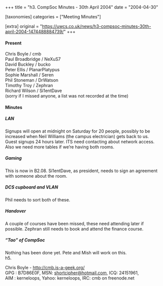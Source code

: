 +++
title = "h3. CompSoc Minutes - 30th April 2004"
date = "2004-04-30"

[taxonomies]
categories = ["Meeting Minutes"]

[extra]
original = "https://uwcs.co.uk/news/h3-compsoc-minutes-30th-april-2004-1474488884739/"
+++

#### Present

Chris Boyle / cmb  
Paul Broadbridge / NeXuS7  
David Buckley / bucko  
Peter Ellis / PlanarPlatypus  
Sophie Marshall / Seren  
Phil Stoneman / DrWatson  
Timothy Troy / Zephran  
Richard Wilson / Si1entDave  
(sorry if I missed anyone, a list was not recorded at the time)

#### Minutes

##### LAN

Signups will open at midnight on Saturday for 20 people, possibly to be increased when Neil Williams (the campus electrician) gets back to us. Guest signups 24 hours later. ITS need contacting about network access. Also we need more tables if we’re having both rooms.

##### Gaming

This is now in B2.08. Si1entDave, as president, needs to sign an agreement with someone about the room.

##### DCS cupboard and VLAN

Phil needs to sort both of these.

##### Handover

A couple of courses have been missed, these need attending later if possible. Zephran still needs to book and attend the finance course.

##### “Tao” of CompSoc

Nothing has been done yet. Pete and Mish will work on this.  
h5.

Chris Boyle - http://cmb.is-a-geek.org/  
GPG : B7D86E0F, MSN: shortcipher@hotmail.com, ICQ: 24151961,  
AIM : kerneloops, Yahoo: kerneloops, IRC: cmb on freenode.net
